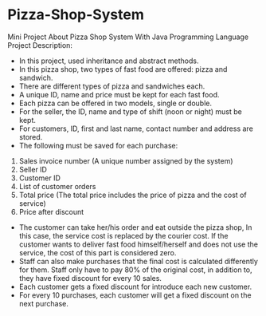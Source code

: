# Pizza-Shop-System
Mini Project About Pizza Shop System With Java Programming Language
Project Description:
- In this project, used inheritance and abstract methods. 
- In this pizza shop, two types of fast food are offered: pizza and sandwich.
- There are different types of pizza and sandwiches each.
- A unique ID, name and price must be kept for each fast food.
- Each pizza can be offered in two models, single or double.
- For the seller, the ID, name and type of shift (noon or night) must be kept.
- For customers, ID, first and last name, contact number and address are stored.
- The following must be saved for each purchase:
1. Sales invoice number (A unique number assigned by the system)
2. Seller ID
3. Customer ID
4. List of customer orders
5. Total price (The total price includes the price of pizza and the cost of service)
6. Price after discount
- The customer can take her/his order and eat outside the pizza shop, In this case, the service cost is replaced by the courier cost. If the customer wants to deliver fast food himself/herself and does not use the service, the cost of this part is considered zero.
- Staff can also make purchases that the final cost is calculated differently for them. Staff only have to pay 80% of the original cost, in addition to, they have fixed discount for every 10 sales.
- Each customer gets a fixed discount for introduce each new customer.
- For every 10 purchases, each customer will get a fixed discount on the next purchase.
